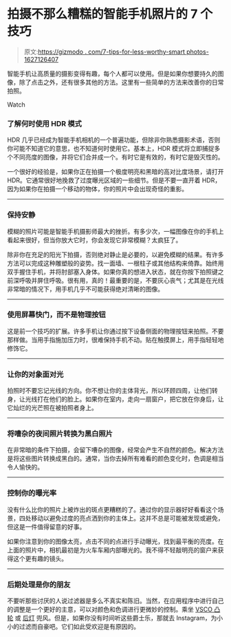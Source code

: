 # 拍摄不那么糟糕的智能手机照片的 7 个技巧

> 原文:[https://gizmodo . com/7-tips-for-less-worthy-smart photos-1627126407](https://gizmodo.com/7-tips-for-less-terrible-smartphone-photos-1627126407)

智能手机让高质量的摄影变得有趣，每个人都可以使用。但是如果你想要持久的图像，除了点击之外，还有很多其他的方法。这里有一些简单的方法来改善你的日常拍照。

Watch

### 了解何时使用 HDR 模式

HDR 几乎已经成为智能手机相机的一个普遍功能，但除非你熟悉摄影术语，否则你可能不知道它的意思，也不知道何时使用它。基本上，HDR 模式将立即捕捉多个不同亮度的图像，并将它们合并成一个。有时它是有效的，有时它是毁灭性的。

一个很好的经验是，如果你正在拍摄一个极度明亮和黑暗的高对比度场景，请打开 HDR。它通常很好地挽救了过度曝光区域的一些细节。但是不要一直开着 HDR，因为如果你在拍摄一个移动的物体，你的照片中会出现奇怪的重影。

* * *

### 保持安静

模糊的照片可能是智能手机摄影师最大的挫折。有多少次，一幅图像在你的手机上看起来很好，但当你放大它时，你会发现它非常模糊？太疯狂了。

除非你在充足的阳光下拍摄，否则绝对静止是必要的，以避免模糊的结果。有许多方法可以完成这种雕塑般的姿势。找一面墙、一根柱子或其他结构来倚靠。始终用双手握住手机，并将肘部塞入身体。如果你真的想进入状态，就在你按下拍照键之前深呼吸并屏住呼吸。很有用，真的！最重要的是，不要灰心丧气；尤其是在光线非常暗的情况下，用手机几乎不可能获得绝对清晰的图像。

* * *

### 使用屏幕快门，而不是物理按钮

这是前一个技巧的扩展。许多手机让你通过按下设备侧面的物理按钮来拍照。不要那样做。当用手指施加压力时，很难保持手机不动。贴在触摸屏上，用手指轻轻地修饰它。

* * *

### 让你的对象面对光

拍照时不要忘记光线的方向。你不想让你的主体背光，所以环顾四周，让他们转身，让光线打在他们的脸上。如果你在室内，走向一扇窗户，把它放在你身后，让它灿烂的光芒照在被拍照者身上。

* * *

### 将嘈杂的夜间照片转换为黑白照片

在非常暗的条件下拍摄，会留下嘈杂的图像，经常会产生不自然的颜色。解决方法是将这些图片转换成黑白的。通常，当你去掉所有难看的颜色变化时，色调是相当令人愉快的。

* * *

### 控制你的曝光率

没有什么比你的照片上被炸出的斑点更糟糕的了。通过你的显示器好好看看这个场景，四处移动以避免过度的亮点洒到你的主体上。这并不总是可能被发现或避免，但这是一件值得留意的好事。

如果你注意到你的图像太亮，点击不同的点进行手动曝光，找到最平衡的亮度。在上面的照片中，相机最初是为火车车厢内部曝光的。我不得不轻敲明亮的窗户来获得这个更有趣的镜头。

* * *

### 后期处理是你的朋友

不要听那些讨厌的人说过滤器是多么不真实和陈旧。当然，在应用程序中进行自己的调整是一个更好的主意，可以对颜色和色调进行更微妙的控制。乘坐 [VSCO 凸轮](https://itunes.apple.com/us/app/vsco-cam/id588013838?mt=8) 或 [后灯](https://itunes.apple.com/us/app/afterlight/id573116090?mt=8) 兜风。但是，如果你没有时间听这些爵士乐，那就去 Instagram，为小小的过滤而自豪吧。它们如此受欢迎是有原因的。